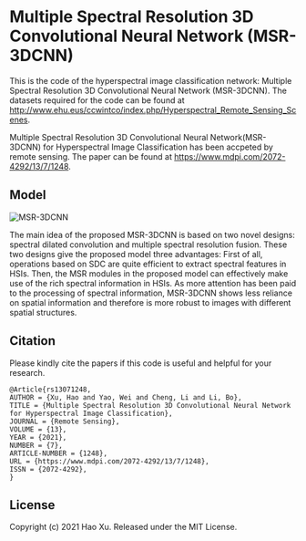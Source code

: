 # Multiple Spectral Resolution 3D Convolutional Neural Network (MSR-3DCNN)

This is the code of the hyperspectral image classification network: Multiple Spectral Resolution 3D Convolutional Neural Network (MSR-3DCNN).
The datasets required for the code can be found at http://www.ehu.eus/ccwintco/index.php/Hyperspectral_Remote_Sensing_Scenes.

Multiple Spectral Resolution 3D Convolutional Neural Network(MSR-3DCNN) for Hyperspectral Image Classification has been accpeted by remote sensing.
The paper can be found at https://www.mdpi.com/2072-4292/13/7/1248.

## Model
![MSR-3DCNN](https://user-images.githubusercontent.com/66879051/172546821-0c433f40-acf5-41e2-9ccc-41ecf2606a34.jpg)

The main idea of the proposed MSR-3DCNN is based on two novel designs: spectral dilated convolution and multiple spectral resolution fusion. These two designs give the proposed model three advantages: First of all, operations based on SDC are quite efficient to extract spectral features in HSIs. Then, the MSR modules in the proposed model can effectively make use of the rich spectral information in HSIs. As more attention has been paid to the processing of spectral information, MSR-3DCNN shows less reliance on spatial information and therefore is more robust to images with different spatial structures.

## Citation
Please kindly cite the papers if this code is useful and helpful for your research.  
```
@Article{rs13071248,
AUTHOR = {Xu, Hao and Yao, Wei and Cheng, Li and Li, Bo},
TITLE = {Multiple Spectral Resolution 3D Convolutional Neural Network for Hyperspectral Image Classification},
JOURNAL = {Remote Sensing},
VOLUME = {13},
YEAR = {2021},
NUMBER = {7},
ARTICLE-NUMBER = {1248},
URL = {https://www.mdpi.com/2072-4292/13/7/1248},
ISSN = {2072-4292},
}
```
## License
Copyright (c) 2021 Hao Xu. Released under the MIT License.
